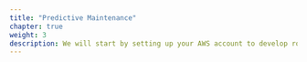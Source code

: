```yaml
---
title: "Predictive Maintenance"
chapter: true
weight: 3
description: We will start by setting up your AWS account to develop robot applications with AWS RoboMaker. 
---
```


